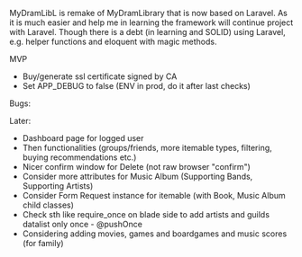 MyDramLibL is remake of MyDramLibrary that is now based on Laravel.
As it is much easier and help me in learning the framework will continue project with Laravel.
Though there is a debt (in learning and SOLID) using Laravel, e.g. helper functions and eloquent with magic methods.

MVP
- Buy/generate ssl certificate signed by CA
- Set APP_DEBUG to false (ENV in prod, do it after last checks)

Bugs:

Later:
- Dashboard page for logged user
- Then functionalities (groups/friends, more itemable types, filtering, buying recommendations etc.)
- Nicer confirm window for Delete (not raw browser "confirm")
- Consider more attributes for Music Album (Supporting Bands, Supporting Artists)
- Consider Form Request instance for itemable (with Book, Music Album child classes)
- Check sth like require_once on blade side to add artists and guilds datalist only once - @pushOnce
- Considering adding movies, games and boardgames and music scores (for family)
